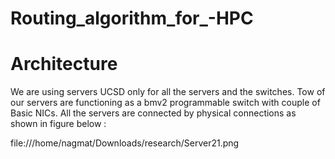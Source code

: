 # Routing_algorithm_for_-HPC

# Architecture 

We are using servers UCSD only for all the servers and the switches. Tow of our servers are functioning as a bmv2 programmable switch with couple of Basic NICs. All the servers are connected by physical connections as shown in figure below :

file:///home/nagmat/Downloads/research/Server21.png

